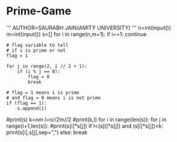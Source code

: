 # Prime-Game
'''
AUTHOR=SAURABH JAIN(AMITY UNIVERSITY)
'''
n=int(input())
m=int(input())
s=[]
for i in range(n,m+1):
    if i==1:
        continue
  

  
    # flag variable to tell
    # if i is prime or not 
    flag = 1
      
    for j in range(2, i // 2 + 1): 
        if (i % j == 0): 
            flag = 0
            break
          
    # flag = 1 means i is prime 
    # and flag = 0 means i is not prime 
    if (flag == 1): 
        s.append(i)
#print(s)
k=n*m
l=n//2*m//2
#print(k,l)
for i in range(len(s)):
    for j in range(i+1,len(s)):
        #print(s[i]*s[j])
        if l<(s[i]*s[j]) and (s[i]*s[j])<k:
            print(s[i],s[j],sep=",")
        else:
            break




